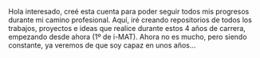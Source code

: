 Hola interesado, creé esta cuenta para poder seguir todos mis progresos durante mi camino profesional. 
Aquí, iré creando repositorios de todos los trabajos, proyectos e ideas que realice durante estos 4 años de carrera, empezando desde ahora (1º de i-MAT). 
Ahora no es mucho, pero siendo constante, ya veremos de que soy capaz en unos años...
